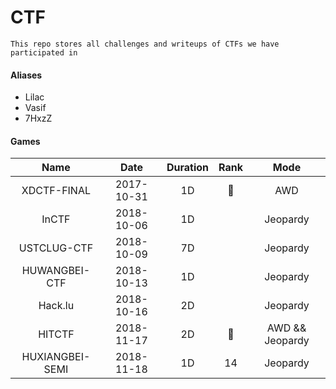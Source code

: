 # CTF

```
This repo stores all challenges and writeups of CTFs we have participated in
```

#### Aliases
* Lilac
* Vasif
* 7HxzZ

#### Games

| Name            | Date       | Duration | Rank | Mode | 
| :---------------: | :----------: | :--------: | :----: | :-: | 
| XDCTF-FINAL | 2017-10-31 | 1D |:1st_place_medal:| AWD |
| InCTF           | 2018-10-06 | 1D       |      | Jeopardy |
| USTCLUG-CTF     | 2018-10-09 | 7D       |      | Jeopardy |
| HUWANGBEI-CTF   | 2018-10-13 | 1D       |      | Jeopardy |
| Hack.lu         | 2018-10-16 | 2D       |      | Jeopardy |
| HITCTF          | 2018-11-17 | 2D       | :1st_place_medal:| AWD && Jeopardy |
| HUXIANGBEI-SEMI | 2018-11-18 | 1D       | 14   | Jeopardy |
